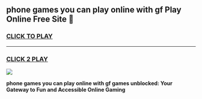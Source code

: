 
## phone games you can play online with gf Play Online Free Site 👋
<h3>
<a href="https://download.freeplayer.one?title=phone_games_you_can_play_online_with_gf&ref=21F">CLICK TO PLAY</a></h3>
<hr>

<h3>
<a href="https://download.freeplayer.one?title=phone_games_you_can_play_online_with_gf&ref=21F">CLICK 2 PLAY</a>
  
</h3>

<a href="https://download.freeplayer.one?title=phone_games_you_can_play_online_with_gf&ref=21F"><img src="https://cdnb.artstation.com/p/assets/images/images/032/539/853/original/anto-thomas-button-gif.gif"></a>


**phone games you can play online with gf games unblocked: Your Gateway to Fun and Accessible Online Gaming**
